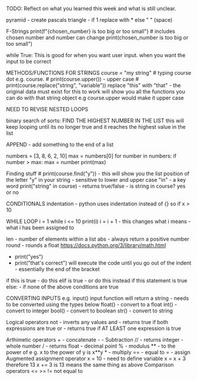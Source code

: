 TODO: Reflect on what you learned this week and what is still unclear.

pyramid - create pascals triangle - if 1 replace with \* else " " (space)

F-Strings
print(f"{chosen_number} is too big or too small") # includes chosen number and number can change
print(chosen_number is too big or too small")

while True:
This is good for when you want user input. when you want the input to be correct

METHODS/FUNCTIONS FOR STRINGS
course = "my string" # typing course dot e.g. course. # print(course.upper()) - upper case # print(course.replace("string", "variable")) replace "this" with "that" - the original data must exist for this to work
will show you all the functions you can do with that string object
e.g course.upper would make it upper case

NEED TO REVISE NESTED LOOPS

binary search of sorts:
FIND THE HIGHEST NUMBER IN THE LIST
this will keep looping until its no longer true and it reaches the highest value in the list

APPEND - add something to the end of a list

numbers = [3, 8, 6, 2, 10]
max = numbers[0]
for number in numbers:
if number > max:
max = number
print(max)

Finding stuff # print(course.find("y")) - this will show you the list position of the letter "y" in your string - sensitive to lower and upper case
"in" - a key word
print("string" in course) - returns true/false - is string in course? yes or no

CONDITIONALS
indentation - python uses indentation instead of {}
so
if x > 10

WHILE LOOP
i = 1
while i <= 10
print(i)
i = i + 1 - this changes what i means - what i has been assigned to

len - number of elements within a list
abs - always return a positive number
round - rounds a float
https://docs.python.org/3/library/math.html

- print("yes")
- print("that's correct")
  will execute the code until you go out of the indent - essentially the end of the bracket

if this is true - do this
elif is true - or do this instead if this statement is true
else: - if none of the above conditions are true

CONVERTING INPUTS
e.g. input()
input function will return a string - needs to be converted using the types below
float() - convert to a float
int() - convert to integer
bool() - convert to boolean
str() - convert to string

Logical operators
not - inverts any values
and - returns true if both expressions are true
or - returns true if AT LEAST one expression is true

Arthimetic operators + - concatenate - - Subtraction
// - returns integer - whole number
/ - returns float - decimal point
% - modulus
** - to the power of e g. x to the power of y is x**y \* - multiply
== - equal to
= - assign
Augmented assignment operator
x = 10 - need to define variable
x = x + 3 therefore 13
x += 3 is 13 means the same thing as above
Comparison operators
<= >=
!= not equal to
